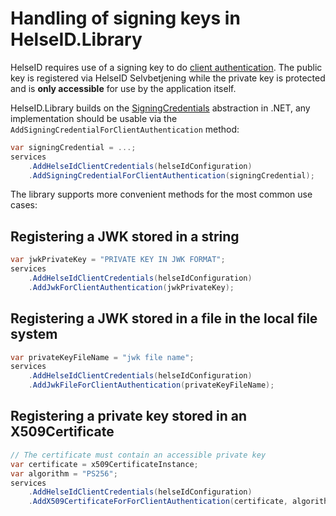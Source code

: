 # Handling of signing keys in HelseID.Library
HelseID requires use of a signing key to do [client authentication](https://utviklerportal.nhn.no/informasjonstjenester/helseid/bruksmoenstre-og-eksempelkode/bruk-av-helseid/docs/tekniske-mekanismer/bruk_av_client_assertion_enmd). The public key is registered via HelseID Selvbetjening while the private key is protected and is **only accessible** for use by the application itself.

HelseID.Library builds on the [SigningCredentials](https://learn.microsoft.com/en-us/dotnet/api/microsoft.identitymodel.tokens.signingcredentials) abstraction in .NET, any implementation should be usable via the `AddSigningCredentialForClientAuthentication` method:

```csharp
var signingCredential = ...;
services 
    .AddHelseIdClientCredentials(helseIdConfiguration)
    .AddSigningCredentialForClientAuthentication(signingCredential);
```

The library supports more convenient methods for the most common use cases:

## Registering a JWK stored in a string

```csharp
var jwkPrivateKey = "PRIVATE KEY IN JWK FORMAT";
services 
    .AddHelseIdClientCredentials(helseIdConfiguration)
    .AddJwkForClientAuthentication(jwkPrivateKey);
```


## Registering a JWK stored in a file in the local file system

```csharp
var privateKeyFileName = "jwk file name";
services 
    .AddHelseIdClientCredentials(helseIdConfiguration)
    .AddJwkFileForClientAuthentication(privateKeyFileName);
```


## Registering a private key stored in an X509Certificate

```csharp
// The certificate must contain an accessible private key
var certificate = x509CertificateInstance;
var algorithm = "PS256";
services 
    .AddHelseIdClientCredentials(helseIdConfiguration)
    .AddX509CertificateForForClientAuthentication(certificate, algorithm);
```




